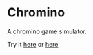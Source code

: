 # Chromino

A chromino game simulator.

Try it [here](https://chromino.vercel.app) or [here](https://chromino.ea9c.com)
